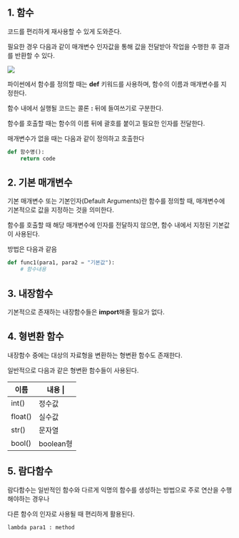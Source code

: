 ## 1. 함수
코드를 편리하게 재사용할 수 있게 도와준다.

필요한 경우 다음과 같이 매개변수 인자값을 통해 값을 전달받아 작업을 수행한 후 결과를 반환할 수 있다.


![](https://i.imgur.com/jnNPq1F.png)

파이썬에서 함수를 정의할 때는 **def** 키워드를 사용하며, 함수의 이름과 매개변수를 지정한다.

함수 내에서 실행될 코드는 콜론 **:**  뒤에 들여쓰기로 구분한다.

함수를 호출할 때는 함수의 이름 뒤에 괄호를 붙이고 필요한 인자를 전달한다.

매개변수가 없을 때는 다음과 같이 정의하고 호출한다
```python
def 함수명():
	return code
```

## 2. 기본 매개변수
기본 매개변수 또는 기본인자(Default Arguments)란 함수를 정의할 때, 매개변수에 기본적으로 값을 지정하는 것을 의미한다.

함수를 호출할 때 해당 매개변수에 인자를 전달하지 않으면, 함수 내에서 지정된 기본값이 사용된다.

방법은 다음과 같음
```python
def func1(para1, para2 = "기본값"):
	# 함수내용
```

## 3. 내장함수
기본적으로 존재하는 내장함수들은 **import**해줄 필요가 없다.

## 4. 형변환 함수
내장함수 중에는 대상의 자료형을 변환하는 형변환 함수도 존재한다.

일반적으로 다음과 같은 형변환 함수들이 사용된다.

| 이름      | 내용 \|    |
| ------- | -------- |
| int()   | 정수값      |
| float() | 실수값      |
| str()   | 문자열      |
| bool()  | boolean형 |

## 5. 람다함수
람다함수는 일반적인 함수와 다르게 익명의 함수를 생성하는 방법으로 주로 연산을 수행해야하는 경우나 

다른 함수의 인자로 사용될 때 편리하게 활용된다.

```pytyon
lambda para1 : method
```

